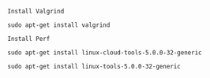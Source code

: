 `Install Valgrind`
    
    sudo apt-get install valgrind


`Install Perf`
    
    sudo apt-get install linux-cloud-tools-5.0.0-32-generic

    sudo apt-get install linux-tools-5.0.0-32-generic
